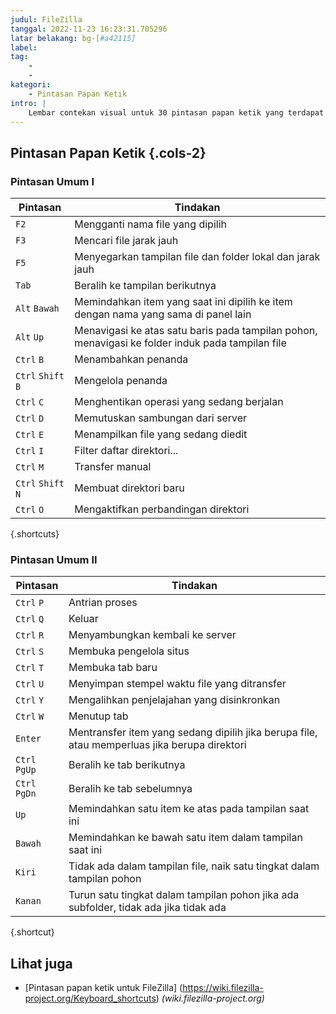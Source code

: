 ```yaml
---
judul: FileZilla
tanggal: 2022-11-23 16:23:31.705296
latar belakang: bg-[#a42115]
label:
tag:
    -
    -
kategori:
    - Pintasan Papan Ketik
intro: |
    Lembar contekan visual untuk 30 pintasan papan ketik yang terdapat pada program FileZilla
---
```




Pintasan Papan Ketik {.cols-2}
------------------



### Pintasan Umum I

Pintasan | Tindakan
---|---
`F2` | Mengganti nama file yang dipilih
`F3` | Mencari file jarak jauh
`F5` | Menyegarkan tampilan file dan folder lokal dan jarak jauh
`Tab` | Beralih ke tampilan berikutnya
`Alt` `Bawah` | Memindahkan item yang saat ini dipilih ke item dengan nama yang sama di panel lain
`Alt` `Up` | Menavigasi ke atas satu baris pada tampilan pohon, menavigasi ke folder induk pada tampilan file
`Ctrl` `B` | Menambahkan penanda
`Ctrl` `Shift` `B` | Mengelola penanda
`Ctrl` `C` | Menghentikan operasi yang sedang berjalan
`Ctrl` `D` | Memutuskan sambungan dari server
`Ctrl` `E` | Menampilkan file yang sedang diedit
`Ctrl` `I` | Filter daftar direktori...
`Ctrl` `M` | Transfer manual
`Ctrl` `Shift` `N` | Membuat direktori baru
`Ctrl` `O` | Mengaktifkan perbandingan direktori
{.shortcuts}



### Pintasan Umum II

Pintasan | Tindakan
---|---
`Ctrl` `P` | Antrian proses
`Ctrl` `Q` | Keluar
`Ctrl` `R` | Menyambungkan kembali ke server
`Ctrl` `S` | Membuka pengelola situs
`Ctrl` `T` | Membuka tab baru
`Ctrl` `U` | Menyimpan stempel waktu file yang ditransfer
`Ctrl` `Y` | Mengalihkan penjelajahan yang disinkronkan
`Ctrl` `W` | Menutup tab
`Enter` | Mentransfer item yang sedang dipilih jika berupa file, atau memperluas jika berupa direktori
`Ctrl` `PgUp` | Beralih ke tab berikutnya
`Ctrl` `PgDn` | Beralih ke tab sebelumnya
`Up` | Memindahkan satu item ke atas pada tampilan saat ini
`Bawah` | Memindahkan ke bawah satu item dalam tampilan saat ini
`Kiri` | Tidak ada dalam tampilan file, naik satu tingkat dalam tampilan pohon
`Kanan` | Turun satu tingkat dalam tampilan pohon jika ada subfolder, tidak ada jika tidak ada
{.shortcut}





Lihat juga
--------
- [Pintasan papan ketik untuk FileZilla] (https://wiki.filezilla-project.org/Keyboard_shortcuts) _(wiki.filezilla-project.org)_
